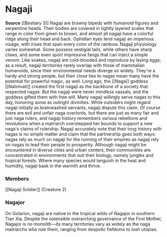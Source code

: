 ﻿---
creature_family: Nagaji
id: '251'
name: Nagaji
rarity: Common
source: '[[DATABASE/source/Bestiary 3|Bestiary 3]]'
trait: null
type: Creature Family

---
# Nagaji

**Source** [[Bestiary 3]]
Nagaji are brawny bipeds with humanoid figures and serpentine heads. Their bodies are covered in tightly layered scales that range in color from green to brown, and almost all nagaji have a colorful ridge along their head and back. Ophidian eyes lend nagaji an imperious visage, with irises that span every color of the rainbow.
 Nagaji physiology varies somewhat. Some possess vestigial tails, while others have sharp claws, and some even sport impressive fangs that can inject a simple venom. Like snakes, nagaji are cold-blooded and reproduce by laying eggs; as a result, nagaji territories rarely overlap with those of mammalian humanoids, since their environmental needs diverge so widely. They're a hardy and strong people, but their close ties to nagas mean many have the potential for powerful magic, as well.
 Long ago, the [[Naga]] goddess [[Nalinivati]] created the first nagaji as the backbone of a society that respected nagas. But the nagaji were never mindless vassals, and the goddess gifted them with free will. Many nagaji willingly serve nagas to this day, honoring some as outright divinities. While outsiders might regard nagaji initially as brainwashed servants, nagaji dispute this claim. Of course there are evil and unfair naga overlords, but there are just as many fair and just naga rulers, and nagaji history remembers various rebellions and revolutions when a matriarch overstepped her bounds to support a new naga's claims of rulership. Nagaji accurately note that their long history with nagas is no simple matter and claim that the partnership goes both ways: nagas rely as much on nagaji for the running of their empires as nagaji rely on nagas to lead their people to prosperity.
 Although nagaji might be encountered in diverse cities and urban centers, their communities are concentrated in environments that suit their biology, namely jungles and tropical forests. Where many species would languish in the heat and humidity, nagaji bask in the warmth and thrive.

### Members

[[Nagaji Soldier]] (Creature 2)

###  Nagajor

On Golarion, nagaji are native to the tropical wilds of Nagajor in southern Tian Xia. Despite the ostensible overarching governance of the First Mother, Nagajor is no monolith—its many territories vary as widely as the naga matriarchs who rule them, ranging from despotic fiefdoms to lush utopias.